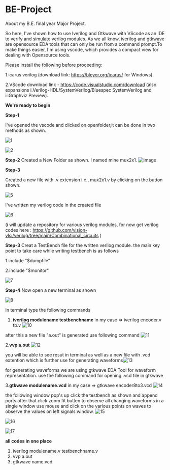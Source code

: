 # BE-Project


About my B.E. final year Major Project.

So here, I've shown how to use Iverilog and Gtkwave with VScode as an IDE to verify and simulate verilog modules.
As we all know, iverilog and gtkwave are opensource EDA tools that can only be run from a command prompt.To make things easier, I'm using vscode, which provides a compact view for dealing with Opensource tools.

Please install the following before proceeding:

1.icarus verilog (download link: https://bleyer.org/icarus/ for Windows).

2.VScode download link - https://code.visualstudio.com/download (also expansions i.Verilog-HDL/SystemVerilog/Bluespec SystemVerilog and ii.Graphviz Preview).

**We're ready to begin**

**Step-1**

I've opened the vscode and clicked on openfolder,it can be done in two methods as shown.


![1](https://user-images.githubusercontent.com/48184231/139592710-88827e56-72da-4875-84d9-8ec65815bee3.png)

![2](https://user-images.githubusercontent.com/48184231/139592765-a0930fff-b6a8-4f23-a3bc-04453641386f.png)


**Step-2**
Created a New Folder as shown. I named mine mux2x1.
![image](https://user-images.githubusercontent.com/93651596/140560208-b50dfb20-07b4-4485-a486-bbf8c0809374.png)

**Step-3**

Created a new file with .v extension i.e., mux2x1.v by clicking on the button shown.

![5](https://user-images.githubusercontent.com/48184231/139593464-78dd702d-71b8-4db5-8338-8d440551d195.png)

I've written my verilog code in the created file

![6](https://user-images.githubusercontent.com/48184231/139593656-26a4905a-1598-4244-9f72-2c62954d3453.png)

(i will update a repository for various verilog modules, for now get verilog codes here : https://github.com/vision-vlsi/verilog/tree/main/Combinational_circuits )

**Step-3**
Creat a TestBench file for the written verilog module. the main key point to take care while writing testbench is as follows

1.include "$dumpfile"

2.include "$monitor"

![7](https://user-images.githubusercontent.com/48184231/139593761-927ae4de-6297-4d33-80e0-a42f1b8cab03.png)

**Step-4**
Now open a new terminal as shown 

![8](https://user-images.githubusercontent.com/48184231/139593788-c1b02dc3-790a-478c-807e-ccbf29ccc721.png)

In terminal type the following commands 

1. **iverilog modulename testbenchname** in my case => iverilog encoder.v tb.v
![10](https://user-images.githubusercontent.com/48184231/139594344-aa18f396-fc46-46fb-b4c4-20888a5c57d4.png)


after this a new file "a.out" is generated use following command
![11](https://user-images.githubusercontent.com/48184231/139594347-277ba208-8da1-4ffd-a2a3-70d6f05685dd.png)

2.**vvp a.out**
![12](https://user-images.githubusercontent.com/48184231/139594352-c41da818-2c6f-450f-9f2a-bdcf8c61d678.png)

you will be able to see resut in terminal as well as a new file with .vcd extention which is further use for generating waveforms![13](https://user-images.githubusercontent.com/48184231/139594359-9b6ee381-8244-4a14-a40f-32fcc96c345a.png)


for generating waveforms we are using gtkwave EDA Tool for waveform representation. use the following command for opening .vcd file in gtkwave

3.**gtkwave modulename.vcd** in my case => gtkwave encoder8to3.vcd
![14](https://user-images.githubusercontent.com/48184231/139594369-13593648-5748-44a7-ab84-50a4e36cec9e.png)

the following window pop's up click the testbench as shown and append ports.after that click zoom fit butten to observe all changing waveforms in a single window use mouse and click on the various points on waves to observe the values on left signals window.
![15](https://user-images.githubusercontent.com/48184231/139594376-87661085-476f-436c-bbca-67b8a1c8143c.png)

![16](https://user-images.githubusercontent.com/48184231/139594411-a0669e25-12ff-4128-b693-827adf87d99b.png)

![17](https://user-images.githubusercontent.com/48184231/139594412-896d3750-e51f-40a9-881a-bcca63708ffd.png)




**all codes in one place**

1. iverilog modulename.v testbenchname.v
2. vvp a.out
3. gtkwave name.vcd
